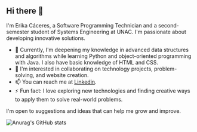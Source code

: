 ## Hi there 👋

I'm Erika Cáceres, a Software Programming Technician and a second-semester student of Systems Engineering at UNAC. I'm passionate about developing innovative solutions.

- 🌱 Currently, I'm deepening my knowledge in advanced data structures and algorithms while learning Python and object-oriented programming with Java. I also have basic knowledge of HTML and CSS.
- 👯 I'm interested in collaborating on technology projects, problem-solving, and website creation.
- 📫 You can reach me at [Linkedin](www.linkedin.com/in/erika-fernanda-caceres-77b5b32b3).
- ⚡ Fun fact: I love exploring new technologies and finding creative ways to apply them to solve real-world problems.

I'm open to suggestions and ideas that can help me grow and improve.





![Anurag's GitHub stats](https://github-readme-stats.vercel.app/api?username=erika0306&show_icons=true&theme=radical)

